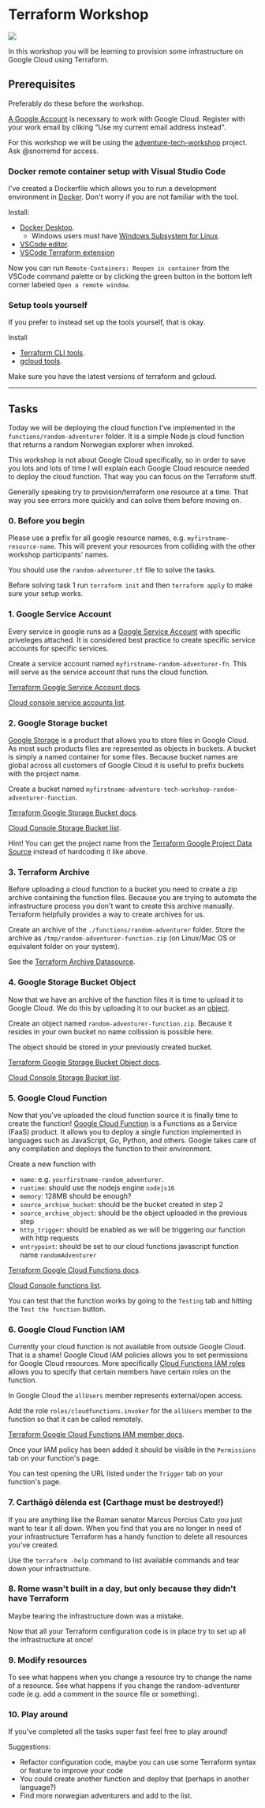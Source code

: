 # Terraform Workshop


<img src="./logo.svg">

In this workshop you will be learning to provision some infrastructure on Google Cloud using Terraform.

## Prerequisites

Preferably do these before the workshop.

[A Google Account](https://accounts.google.com/signup/v2/webcreateaccount?hl=en&flowName=GlifWebSignIn&flowEntry=SignUp) is necessary to work with Google Cloud.
Register with your work email by cliking "Use my current email address instead".

For this workshop we will be using the [adventure-tech-workshop](https://console.cloud.google.com/home/dashboard?project=adventure-tech-workshop) project. Ask @snorremd for access.

### Docker remote container setup with Visual Studio Code

I've created a Dockerfile which allows you to run a development environment in [Docker](https://www.docker.com).
Don't worry if you are not familiar with the tool.

Install:

- [Docker Desktop](https://www.docker.com/products/docker-desktop).
    - Windows users must have [Windows Subsystem for Linux](https://code.visualstudio.com/docs/remote/containers#_system-requirements).
- [VSCode editor](https://code.visualstudio.com).
- [VSCode Terraform extension](https://marketplace.visualstudio.com/items?itemName=hashicorp.terraform)

Now you can run `Remote-Containers: Reopen in container` from the VSCode command palette or by clicking the green button in the bottom left corner labeled `Open a remote window`.


### Setup tools yourself

If you prefer to instead set up the tools yourself, that is okay.

Install
- [Terraform CLI tools](https://www.terraform.io/downloads).
- [gcloud tools](https://cloud.google.com/sdk/docs/).

Make sure you have the latest versions of terraform and gcloud.

---

## Tasks

Today we will be deploying the cloud function I've implemented in the `functions/random-adventurer` folder.
It is a simple Node.js cloud function that returns a random Norwegian explorer when invoked.

This workshop is not about Google Cloud specifically, so in order to save you lots and lots of time I will explain each Google Cloud resource needed to deploy the cloud function.
That way you can focus on the Terraform stuff.

Generally speaking try to provision/terraform one resource at a time.
That way you see errors more quickly and can solve them before moving on.

### 0. Before you begin

Please use a prefix for all google resource names, e.g. `myfirstname-resource-name`.
This will prevent your resources from colliding with the other workshop participants' names.

You should use the `random-adventurer.tf` file to solve the tasks.

Before solving task 1 run `terraform init` and then `terraform apply` to make sure your setup works.

### 1. Google Service Account

Every service in google runs as a [Google Service Account](https://cloud.google.com/iam/docs/service-accounts) with specific priveleges attached.
It is considered best practice to create specific service accounts for specific services.

Create a service account named `myfirstname-random-adventurer-fn`.
This will serve as the service account that runs the cloud function.

[Terraform Google Service Account docs](https://registry.terraform.io/providers/hashicorp/google/latest/docs/resources/google_service_account).

[Cloud console service accounts list](https://console.cloud.google.com/iam-admin/serviceaccounts?referrer=search&project=adventure-tech-workshop).

### 2. Google Storage bucket

[Google Storage](https://cloud.google.com/storage/) is a product that allows you to store files in Google Cloud.
As most such products files are represented as objects in buckets.
A bucket is simply a named container for some files.
Because bucket names are global across all customers of Google Cloud it is useful to prefix buckets with the project name.

Create a bucket named `myfirstname-adventure-tech-workshop-random-adventurer-function`.

[Terraform Google Storage Bucket docs](https://registry.terraform.io/providers/hashicorp/google/latest/docs/resources/storage_bucket).

[Cloud Console Storage Bucket list](https://console.cloud.google.com/storage/browser?project=adventure-tech-workshop&prefix=).

Hint! You can get the project name from the [Terraform Google Project Data Source](https://registry.terraform.io/providers/hashicorp/google/latest/docs/data-sources/project) instead of hardcoding it like above.


### 3. Terraform Archive

Before uploading a cloud function to a bucket you need to create a zip archive containing the function files.
Because you are trying to automate the infrastructure process you don't want to create this archive manually.
Terraform helpfully provides a way to create archives for us.

Create an archive of the `./functions/random-adventurer` folder.
Store the archive as `/tmp/random-adventurer-function.zip` (on Linux/Mac OS or equivalent folder on your system).

See the [Terraform Archive Datasource](https://registry.terraform.io/providers/hashicorp/archive/latest/docs/data-sources/archive_file).

### 4. Google Storage Bucket Object

Now that we have an archive of the function files it is time to upload it to Google Cloud.
We do this by uploading it to our bucket as an [object](https://cloud.google.com/storage/docs/json_api/v1/objects).

Create an object named `random-adventurer-function.zip`. Because it resides in your own bucket no name collission is possible here.

The object should be stored in your previously created bucket.

[Terraform Google Storage Bucket Object docs](https://registry.terraform.io/providers/hashicorp/google/latest/docs/resources/storage_bucket_object).

[Cloud Console Storage Bucket list](https://console.cloud.google.com/storage/browser?project=adventure-tech-workshop&prefix=).

### 5. Google Cloud Function

Now that you've uploaded the cloud function source it is finally time to create the function!
[Google Cloud Function](https://cloud.google.com/functions/) is a Functions as a Service (FaaS) product.
It allows you to deploy a single function implemented in languages such as JavaScript, Go, Python, and others.
Google takes care of any compilation and deploys the function to their environment.

Create a new function with

- `name`: e.g. `yourfirstname-random_adventurer`.
- `runtime`: should use the nodejs engine `nodejs16`
- `memory`: 128MB should be enough?
- `source_archive_bucket`: should be the bucket created in step 2
- `source_archive_object`: should be the object uploaded in the previous step
- `http_trigger`: should be enabled as we will be triggering our function with http requests
- `entrypoint`: should be set to our cloud functions javascript function name `randomAdventurer`

[Terraform Google Cloud Functions docs](https://registry.terraform.io/providers/hashicorp/google/latest/docs/resources/cloudfunctions_function).

[Cloud Console functions list](https://console.cloud.google.com/functions/list?referrer=search&project=adventure-tech-workshop).

You can test that the function works by going to the `Testing` tab and hitting the `Test the function` button.

### 6. Google Cloud Function IAM

Currently your cloud function is not available from outside Google Cloud.
That is a shame!
Google Cloud IAM policies allows you to set permissions for Google Cloud resources.
More specifically [Cloud Functions IAM roles](https://cloud.google.com/functions/docs/reference/iam/roles) allows you to specify that certain members have certain roles on the function.

In Google Cloud the `allUsers` member represents external/open access.

Add the role `roles/cloudfunctions.invoker` for the `allUsers` member to the function so that it can be called remotely.

[Terraform Google Cloud Functions IAM member docs](https://registry.terraform.io/providers/hashicorp/google/latest/docs/resources/cloudfunctions_function_iam#google_cloudfunctions_function_iam_member).

Once your IAM policy has been added it should be visible in the `Permissions` tab on your function's page.

You can test opening the URL listed under the `Trigger` tab on your function's page.

### 7. Carthāgō dēlenda est (Carthage must be destroyed!)

If you are anything like the Roman senator Marcus Porcius Cato you just want to tear it all down.
When you find that you are no longer in need of your infrastructure Terraform has a handy function to delete all resources you've created.

Use the `terraform -help` command to list available commands and tear down your infrastructure.

### 8. Rome wasn't built in a day, but only because they didn't have Terraform

Maybe tearing the infrastructure down was a mistake.

Now that all your Terraform configuration code is in place try to set up all the infrastructure at once!

### 9. Modify resources

To see what happens when you change a resource try to change the name of a resource.
See what happens if you change the random-adventurer code (e.g. add a comment in the source file or something).

### 10. Play around

If you've completed all the tasks super fast feel free to play around!

Suggestions:

- Refactor configuration code, maybe you can use some Terraform syntax or feature to improve your code
- You could create another function and deploy that (perhaps in another language?)
- Find more norwegian adventurers and add to the list.